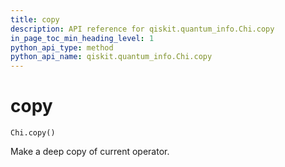 ```yaml
---
title: copy
description: API reference for qiskit.quantum_info.Chi.copy
in_page_toc_min_heading_level: 1
python_api_type: method
python_api_name: qiskit.quantum_info.Chi.copy
---
```


# copy

<span id="qiskit.quantum_info.Chi.copy" />

`Chi.copy()`

Make a deep copy of current operator.


